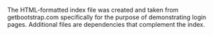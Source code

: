 The HTML-formatted index file was created and taken from getbootstrap.com specifically for the purpose of demonstrating login pages. Additional files are dependencies that complement the index. 
